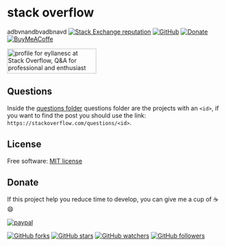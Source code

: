 # stack overflow
adbvnandbvadbnavd
[![Stack Exchange reputation](https://img.shields.io/stackexchange/stackoverflow/r/6622587.svg)](https://stackoverflow.com/users/6622587) [![GitHub](https://img.shields.io/github/license/eyllanesc/stackoverflow.svg)](https://github.com/eyllanesc/stackoverflow/blob/master/LICENSE) [![Donate](https://img.shields.io/badge/donate-PayPal-blue.svg?logo=paypal)](https://www.paypal.me/eyllanesc)[![BuyMeACoffe](https://www.buymeacoffee.com/assets/img/custom_images/orange_img.png)](https://www.buymeacoffee.com/eyllanesc)

<a href="https://stackoverflow.com/users/6622587/eyllanesc"><img src="https://stackoverflow.com/users/flair/6622587.png" width="208" height="58" alt="profile for eyllanesc at Stack Overflow, Q&amp;A for professional and enthusiast programmers" title="profile for eyllanesc at Stack Overflow, Q&amp;A for professional and enthusiast programmers"></a>

## Questions

Inside the [questions folder](https://github.com/eyllanesc/stackoverflow/tree/master/questions) questions folder are the projects with an `<id>`, if you want to find the post you should use the link: ` https://stackoverflow.com/questions/<id> `.

## License

Free software: [MIT license](LICENSE)

## Donate

If this project help you reduce time to develop, you can give me a cup of :coffee: :smile:

[![paypal](https://www.paypalobjects.com/en_US/i/btn/btn_donateCC_LG.gif)](https://www.paypal.me/eyllanesc)

[![GitHub forks](https://img.shields.io/github/forks/eyllanesc/stackoverflow.svg?style=social&label=Fork)](https://github.com/eyllanesc/stackoverflow)
[![GitHub stars](https://img.shields.io/github/stars/eyllanesc/stackoverflow.svg?style=social&label=Star)](https://github.com/eyllanesc/stackoverflow)
[![GitHub watchers](https://img.shields.io/github/watchers/eyllanesc/stackoverflow.svg?style=social&label=Watch)](https://github.com/eyllanesc/stackoverflow)
[![GitHub followers](https://img.shields.io/github/followers/eyllanesc.svg?style=social&label=Follow)](https://github.com/eyllanesc/stackoverflow)
